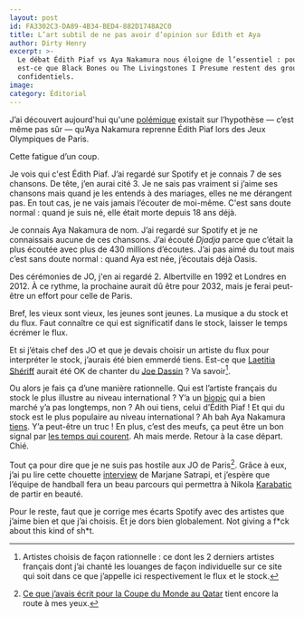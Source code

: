 ```yaml
---
layout: post
id: FA3302C3-DA89-4B34-BED4-882D1748A2C0
title: L’art subtil de ne pas avoir d’opinion sur Édith et Aya
author: Dirty Henry
excerpt: >-
  Le débat Édith Piaf vs Aya Nakamura nous éloigne de l’essentiel : pourquoi
  est-ce que Black Bones ou The Livingstones I Presume restent des groupes si
  confidentiels.
image:
category: Éditorial
---
```


J’ai découvert aujourd'hui qu'une [polémique][1] existait sur l’hypothèse —
c’est même pas sûr — qu’Aya Nakamura reprenne Édith Piaf lors des Jeux
Olympiques de Paris.

Cette fatigue d’un coup.

Je vois qui c'est Édith Piaf. J’ai regardé sur Spotify et je connais 7 de ses
chansons. De tête, j’en aurai cité 3. Je ne sais pas vraiment si j’aime ses
chansons mais quand je les entends à des mariages, elles ne me dérangent pas. En
tout cas, je ne vais jamais l’écouter de moi-même. C'est sans doute normal :
quand je suis né, elle était morte depuis 18 ans déjà.

Je connais Aya Nakamura de nom. J’ai regardé sur Spotify et je ne connaissais
aucune de ces chansons. J’ai écouté _Djadja_ parce que c’était la plus écoutée
avec plus de 430 millions d’écoutes. J’ai pas aimé du tout mais c’est sans doute
normal : quand Aya est née, j’écoutais déjà Oasis.

Des cérémonies de JO, j'en ai regardé 2. Albertville en 1992 et Londres en 2012.
À ce rythme, la prochaine aurait dû être pour 2032, mais je ferai peut-être un
effort pour celle de Paris.

Bref, les vieux sont vieux, les jeunes sont jeunes. La musique a du stock et du
flux. Faut connaître ce qui est significatif dans le stock, laisser le temps
écrémer le flux.

Et si j’étais chef des JO et que je devais choisir un artiste du flux pour
interpréter le stock, j’aurais été bien emmerdé tiens. Est-ce que [Laetitia
Shériff][2] aurait été OK de chanter du [Joe Dassin][3] ? Va savoir[^1].

Ou alors je fais ça d’une manière rationnelle. Qui est l’artiste français du
stock le plus illustre au niveau international ? Y’a un [biopic][4] qui a bien
marché y’a pas longtemps, non ? Ah oui tiens, celui d’Édith Piaf ! Et qui du
stock est le plus populaire au niveau international ? Ah bah Aya Nakamura
[tiens][5]. Y’a peut-être un truc ! En plus, c’est des meufs, ça peut être un
bon signal par [les temps qui courent][6]. Ah mais merde. Retour à la case
départ. Chié.

Tout ça pour dire que je ne suis pas hostile aux JO de Paris[^2]. Grâce à eux,
j’ai pu lire cette chouette [interview][7] de Marjane Satrapi, et j’espère que
l’équipe de handball fera un beau parcours qui permettra à Nikola [Karabatic][8]
de partir en beauté.

Pour le reste, faut que je corrige mes écarts Spotify avec des artistes que
j’aime bien et que j’ai choisis. Et je dors bien globalement. Not giving a f\*ck
about this kind of sh\*t.

[^1]:
    Artistes choisis de façon rationnelle : ce dont les 2 derniers artistes
    français dont j’ai chanté les louanges de façon individuelle sur ce site qui
    soit dans ce que j’appelle ici respectivement le flux et le stock.

[^2]:
    [Ce que j’avais écrit pour la Coupe du Monde au Qatar][9] tient encore la
    route à mes yeux.

[1]:
  https://www.francetvinfo.fr/culture/musique/chanson-francaise/aya-nakamura-qui-pourrait-chanter-edith-piaf-aux-jo-ciblee-par-l-extreme-droite_6417496.html
[2]: https://www.deadrooster.org/laetitia-sheriff-people-rise-up/
[3]: https://www.deadrooster.org/compile-printemps-2017/
[4]: https://www.deadrooster.org/chronique-morgueuse-vol-3-la-mome/
[5]:
  https://www.radiofrance.fr/mouv/aya-nakamura-affole-les-compteurs-et-se-rapproche-du-top-100-monde-sur-spotify-7163680
[6]: https://fr.wikipedia.org/wiki/Mouvement_MeToo
[7]:
  https://www.lequipe.fr/Jo-2024-paris/Tous-sports/Article/Marjane-satrapi-dessinatrice-de-la-tapisserie-officielle-de-paris-2024-ca-montre-l-ouverture-de-la-france/1453714
[8]:
  https://www.lequipe.fr/Handball/Actualites/Frayeur-pour-nikola-karabatic-touche-au-cou-contre-chambery-en-liqui-moly-starligue/1453824
[9]: https://www.deadrooster.org/boycott-coupe-du-monde-2022-qatar/
